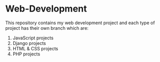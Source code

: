# Web-Development
This repository contains my web development project and each type of project has their own branch which are:

1) JavaScript projects
2) Django projects
3) HTML & CSS projects
4) PHP projects
